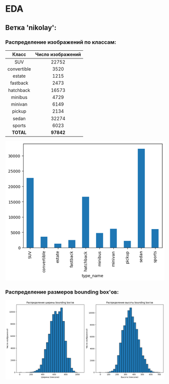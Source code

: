 # EDA

## Ветка 'nikolay':

### Распределение изображений по классам:
|    Класс    | Число изображений |
|:-----------:|:-----------------:|
|     SUV     |       22752       |
| convertible |       3520        |
|   estate    |       1215        |
|  fastback   |       2473        |
|  hatchback  |       16573       |
|   minibus   |       4729        |
|   minivan   |       6149        |
|   pickup    |       2134        |
|    sedan    |       32274       |
|   sports    |       6023        |
|  **TOTAL**  |     **97842**     |

![Распределение автомобилей по типам кузова](EDA/counts_nikolay.png)

### Распределение размеров bounding box'ов:
![Распределение изображений по размерам bounding box'ов](EDA/sizes_nikolay.png)
